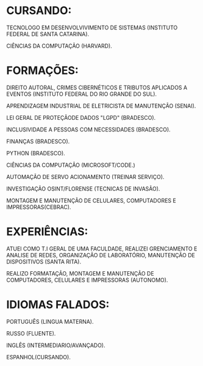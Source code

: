 # CURSANDO:
TECNOLOGO EM DESENVOLVIVIMENTO DE SISTEMAS (INSTITUTO FEDERAL DE SANTA CATARINA).

CIÊNCIAS DA COMPUTAÇÃO (HARVARD).

# FORMAÇÕES:
DIREITO AUTORAL, CRIMES CIBERNÉTICOS E TRIBUTOS APLICADOS A EVENTOS (INSTITUTO FEDERAL DO RIO GRANDE DO SUL).

APRENDIZAGEM INDUSTRIAL DE ELETRICISTA DE MANUTENÇÂO (SENAI).

LEI GERAL DE PROTEÇÃODE DADOS "LGPD" (BRADESCO).

INCLUSIVIDADE A PESSOAS COM NECESSIDADES (BRADESCO).

FINANÇAS (BRADESCO).

PYTHON (BRADESCO).

CIÊNCIAS DA COMPUTAÇÂO (MICROSOFT/CODE.)

AUTOMAÇÃO DE SERVO ACIONAMENTO (TREINAR SERVIÇO).

INVESTIGAÇÃO OSINT/FLORENSE (TECNICAS DE INVASÃO).

MONTAGEM E MANUTENÇÃO DE CELULARES, COMPUTADORES E IMPRESSORAS(CEBRAC).


# EXPERIÊNCIAS:
ATUEI COMO T.I GERAL DE UMA FACULDADE, REALIZEI GRENCIAMENTO E ANALISE DE REDES, ORGANIZAÇÃO DE LABORATÓRIO, MANUTENÇÃO DE DISPOSITIVOS (SANTA RITA).

REALIZO FORMATAÇÃO, MONTAGEM E MANUTENÇÃO DE COMPUTADORES, CELULARES E IMPRESSORAS (AUTONOMO).

# IDIOMAS FALADOS:

PORTUGUÊS (LINGUA MATERNA).

RUSSO (FLUENTE).

INGLÊS (INTERMEDIARIO/AVANÇADO).

ESPANHOL(CURSANDO).
